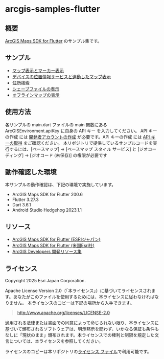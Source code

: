 # arcgis-samples-flutter

## 概要
[ArcGIS Maps SDK for Flutter](https://www.esrij.com/products/arcgis-maps-sdk-for-flutter/) のサンプル集です。
  
## サンプル
* [マップ表示とマーカー表示](flutter_map_application)
* [デバイスの位置情報サービスと連動したマップ表示](device_location)
* [住所検索](geocoding)
* [シェープファイルの表示](add_shapefile)
* [オフラインマップの表示](offline_map)

## 使用方法
各サンプルの main.dart ファイルの main 関数にある ArcGISEnvironment.apiKey に自身の API キー を入力してください。
API キーの作成 には [開発者アカウントの作成](https://esrijapan.github.io/arcgis-dev-resources/guide/get-dev-account/) が必要です。API キーの作成 には [API キーの取得](https://esrijapan.github.io/arcgis-dev-resources/guide/get-api-key/) をご確認ください。
本リポジトリで提供しているサンプルコードを実行するには、[ベースマップ] -> [ベースマップ スタイル サービス] と [ジオコーディング] -> [ジオコード (未保存)] の権限が必要です

## 動作確認した環境
本サンプルの動作確認は、下記の環境で実施しています。 
* ArcGIS Maps SDK for Flutter 200.6  
* Flutter 3.27.3
* Dart 3.6.1
* Android Studio Hedgehog 2023.1.1 

## リソース
* [ArcGIS Maps SDK for Flutter (ESRIジャパン)](https://www.esrij.com/products/arcgis-maps-sdk-for-flutter/)
* [ArcGIS Maps SDK for Flutter (米国Esri社)](https://developers.arcgis.com/flutter/)
* [ArcGIS Developers 開発リソース集](https://esrijapan.github.io/arcgis-dev-resources/)

## ライセンス
Copyright 2025 Esri Japan Corporation.

Apache License Version 2.0（「本ライセンス」）に基づいてライセンスされます。あなたがこのファイルを使用するためには、本ライセンスに従わなければなりません。
本ライセンスのコピーは下記の場所から入手できます。

> http://www.apache.org/licenses/LICENSE-2.0

適用される法律または書面での同意によって命じられない限り、本ライセンスに基づいて頒布されるソフトウェアは、明示黙示を問わず、いかなる保証も条件もなしに「現状のまま」頒布されます。本ライセンスでの権利と制限を規定した文言については、本ライセンスを参照してください。

ライセンスのコピーは本リポジトリの[ライセンス ファイル](./LICENSE)で利用可能です。
